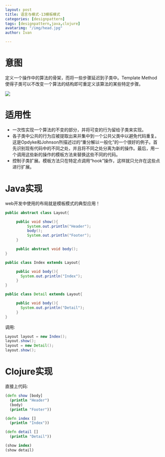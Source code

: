 ```yaml
---
layout: post
title: 语言与模式-13模板模式
categories: [designpattern]
tags: [designpattern,java,clojure]
avatarimg: "/img/head.jpg"
author: Ivan

---
```


# 意图

定义一个操作中的算法的骨架，而将一些步骤延迟到子类中。Template Method使得子类可以不改变一个算法的结构即可重定义该算法的某些特定步骤。

![]({{site.CDN_PATH}}/assets/designpattern/template.jpg)

# 适用性

- 一次性实现一个算法的不变的部分，并将可变的行为留给子类来实现。
- 各子类中公共的行为应被提取出来并集中到一个公共父类中以避免代码重复。这是Opdyke和Johnson所描述过的“重分解以一般化”的一个很好的例子。首先识别现有代码中的不同之处，并且将不同之处分离为新的操作。最后，用一个调用这些新的操作的模板方法来替换这些不同的代码。
- 控制子类扩展。模板方法只在特定点调用“hook”操作，这样就只允许在这些点进行扩展。

# Java实现

web开发中使用的布局就是模板模式的典型应用！

```java
public abstract class Layout{

     public void show(){
          System.out.println("Header");
          body();
          System.out.println("Footer");
     }

     public abstract void body();
}
```

```java
public class Index extends Layout{

     public void body(){
       System.out.println("Index");
     }
}

public class Detail extends Layout{

     public void body(){
       System.out.println("Detail");
     }
}
```

<!-- more -->

调用:

```java
Layout layout = new Index();
layout.show();
layout = new Detail();
layout.show();
```

# Clojure实现

直接上代码:

```clojure
(defn show [body]
  (println "Header")
  (body)
  (println "Footer"))

(defn index []
  (println "Index"))

(defn detail []
  (println "Detail"))

(show index)
(show detail)
```
